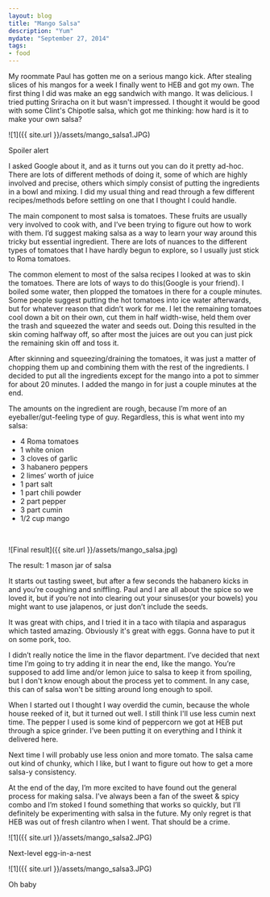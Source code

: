 ```yaml
---
layout: blog
title: "Mango Salsa"
description: "Yum"
mydate: "September 27, 2014"
tags:
- food
---
```



My roommate Paul has gotten me on a serious mango kick. After stealing slices of his mangos for a week I finally went to HEB and got my own. The first thing I did was make an egg sandwich with mango. It was delicious. I tried putting Sriracha on it but wasn't impressed. I thought it would be good with some Clint's Chipotle salsa, which got me thinking: how hard is it to make your own salsa?

![1]({{ site.url }}/assets/mango_salsa1.JPG)

<div class="description">Spoiler alert</div>

I asked Google about it, and as it turns out you can do it pretty ad-hoc. There are lots of different methods of doing it, some of which are highly involved and precise, others which simply consist of putting the ingredients in a bowl and mixing. I did my usual thing and read through a few different recipes/methods before settling on one that I thought I could handle.

The main component to most salsa is tomatoes. These fruits are usually very involved to cook with, and I’ve been trying to figure out how to work with them. I’d suggest making salsa as a way to learn your way around this tricky but essential ingredient. There are lots of nuances to the different types of tomatoes that I have hardly begun to explore, so I usually just stick to Roma tomatoes.

The common element to most of the salsa recipes I looked at was to skin the tomatoes. There are lots of ways to do this(Google is your friend). I boiled some water, then plopped the tomatoes in there for a couple minutes. Some people suggest putting the hot tomatoes into ice water afterwards, but for whatever reason that didn’t work for me. I let the remaining tomatoes cool down a bit on their own, cut them in half width-wise, held them over the trash and squeezed the water and seeds out. Doing this resulted in the skin coming halfway off, so after most the juices are out you can just pick the remaining skin off and toss it. 

After skinning and squeezing/draining the tomatoes, it was just a matter of chopping them up and combining them with the rest of the ingredients. I decided to put all the ingredients except for the mango into a pot to simmer for about 20 minutes. I added the mango in for just a couple minutes at the end.

The amounts on the ingredient are rough, because I’m more of an eyeballer/gut-feeling type of guy. Regardless, this is what went into my salsa:

* 4 Roma tomatoes
* 1 white onion
* 3 cloves of garlic
* 3 habanero peppers
* 2 limes’ worth of juice
* 1 part salt
* 1 part chili powder
* 2 part pepper
* 3 part cumin
* 1/2 cup mango

 &nbsp;

![Final result]({{ site.url }}/assets/mango_salsa.jpg)

<div class="description">The result: 1 mason jar of salsa</div>

It starts out tasting sweet, but after a few seconds the habanero kicks in and you’re coughing and sniffling. Paul and I are all about the spice so we loved it, but if you’re not into clearing out your sinuses(or your bowels) you might want to use jalapenos, or just don’t include the seeds.

It was great with chips, and I tried it in a taco with tilapia and asparagus which tasted amazing. Obviously it's great with eggs. Gonna have to put it on some pork, too.

I didn’t really notice the lime in the flavor department. I’ve decided that next time I’m going to try adding it in near the end, like the mango. You’re supposed to add lime and/or lemon juice to salsa to keep it from spoiling, but I don't know enough about the process yet to comment. In any case, this can of salsa won't be sitting around long enough to spoil.

When I started out I thought I way overdid the cumin, because the whole house reeked of it, but it turned out well. I still think I'll use less cumin next time. The pepper I used is some kind of peppercorn we got at HEB put through a spice grinder. I’ve been putting it on everything and I think it delivered here. 

Next time I will probably use less onion and more tomato. The salsa came out kind of chunky, which I like, but I want to figure out how to get a more salsa-y consistency.

At the end of the day, I’m more excited to have found out the general process for making salsa. I’ve always been a fan of the sweet & spicy combo and I’m stoked I found something that works so quickly, but I’ll definitely be experimenting with salsa in the future. My only regret is that HEB was out of fresh cilantro when I went. That should be a crime. 

![1]({{ site.url }}/assets/mango_salsa2.JPG)

<div class="description">Next-level egg-in-a-nest</div>

![1]({{ site.url }}/assets/mango_salsa3.JPG)

<div class="description">Oh baby</div>


